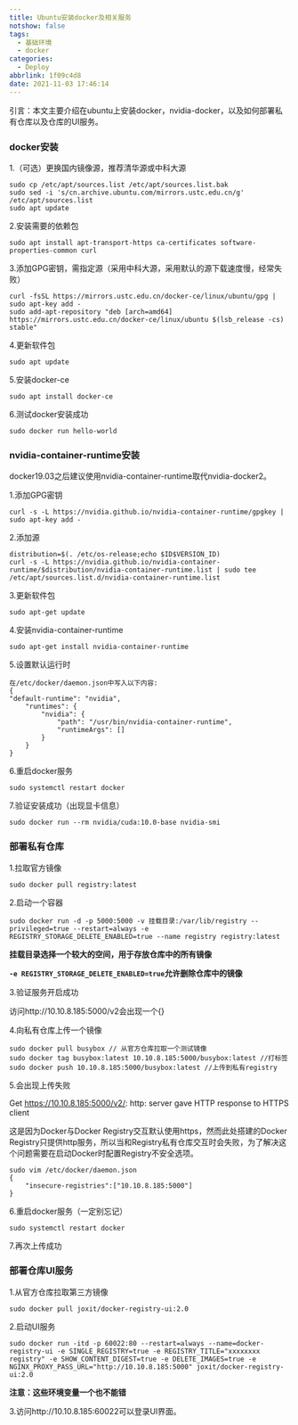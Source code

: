 ```yaml
---
title: Ubuntu安装docker及相关服务
notshow: false
tags:
  - 基础环境
  - docker
categories:
  - Deploy
abbrlink: 1f09c4d8
date: 2021-11-03 17:46:14
---
```


引言：本文主要介绍在ubuntu上安装docker，nvidia-docker，以及如何部署私有仓库以及仓库的UI服务。

<!--more-->

### docker安装

1.（可选）更换国内镜像源，推荐清华源或中科大源

```shell
sudo cp /etc/apt/sources.list /etc/apt/sources.list.bak
sudo sed -i 's/cn.archive.ubuntu.com/mirrors.ustc.edu.cn/g' /etc/apt/sources.list
sudo apt update
```

2.安装需要的依赖包

```shell
sudo apt install apt-transport-https ca-certificates software-properties-common curl
```

3.添加GPG密钥，需指定源（采用中科大源，采用默认的源下载速度慢，经常失败）

```shell
curl -fsSL https://mirrors.ustc.edu.cn/docker-ce/linux/ubuntu/gpg | sudo apt-key add -
sudo add-apt-repository "deb [arch=amd64] https://mirrors.ustc.edu.cn/docker-ce/linux/ubuntu $(lsb_release -cs) stable"
```

4.更新软件包

```shell
sudo apt update
```

5.安装docker-ce

```shell
sudo apt install docker-ce
```

6.测试docker安装成功

```shell
sudo docker run hello-world
```

### nvidia-container-runtime安装

docker19.03之后建议使用nvidia-container-runtime取代nvidia-docker2。

1.添加GPG密钥

```
curl -s -L https://nvidia.github.io/nvidia-container-runtime/gpgkey | sudo apt-key add -
```

2.添加源

```shell
distribution=$(. /etc/os-release;echo $ID$VERSION_ID)
curl -s -L https://nvidia.github.io/nvidia-container-runtime/$distribution/nvidia-container-runtime.list | sudo tee /etc/apt/sources.list.d/nvidia-container-runtime.list
```

3.更新软件包

```shell
sudo apt-get update
```

4.安装nvidia-container-runtime

```shell
sudo apt-get install nvidia-container-runtime
```

5.设置默认运行时

```shell
在/etc/docker/daemon.json中写入以下内容:
{
"default-runtime": "nvidia",
    "runtimes": {
        "nvidia": {
            "path": "/usr/bin/nvidia-container-runtime",
            "runtimeArgs": []
        }
    }
}
```

6.重启docker服务

```shell
sudo systemctl restart docker
```

7.验证安装成功（出现显卡信息）

```shell
sudo docker run --rm nvidia/cuda:10.0-base nvidia-smi
```

### 部署私有仓库

1.拉取官方镜像

```shell
sudo docker pull registry:latest
```

2.启动一个容器

```shell
sudo docker run -d -p 5000:5000 -v 挂载目录:/var/lib/registry --privileged=true --restart=always -e REGISTRY_STORAGE_DELETE_ENABLED=true --name registry registry:latest
```

**挂载目录选择一个较大的空间，用于存放仓库中的所有镜像**

**`-e REGISTRY_STORAGE_DELETE_ENABLED=true`允许删除仓库中的镜像**

3.验证服务开启成功

访问http://10.10.8.185:5000/v2会出现一个{}

4.向私有仓库上传一个镜像

```shell
sudo docker pull busybox // 从官方仓库拉取一个测试镜像
sudo docker tag busybox:latest 10.10.8.185:5000/busybox:latest //打标签
sudo docker push 10.10.8.185:5000/busybox:latest //上传到私有registry
```

5.会出现上传失败

Get https://10.10.8.185:5000/v2/: http: server gave HTTP response to HTTPS client

这是因为Docker与Docker Registry交互默认使用https，然而此处搭建的Docker Registry只提供http服务，所以当和Registry私有仓库交互时会失败，为了解决这个问题需要在启动Docker时配置Registry不安全选项。

```shell
sudo vim /etc/docker/daemon.json
{
    "insecure-registries":["10.10.8.185:5000"]
}
```

6.重启docker服务（一定别忘记）

```
sudo systemctl restart docker
```

7.再次上传成功

### 部署仓库UI服务

1.从官方仓库拉取第三方镜像

```shell
sudo docker pull joxit/docker-registry-ui:2.0
```

2.启动UI服务

```shell
sudo docker run -itd -p 60022:80 --restart=always --name=docker-registry-ui -e SINGLE_REGISTRY=true -e REGISTRY_TITLE="xxxxxxxx registry" -e SHOW_CONTENT_DIGEST=true -e DELETE_IMAGES=true -e NGINX_PROXY_PASS_URL="http://10.10.8.185:5000" joxit/docker-registry-ui:2.0
```

**注意：这些环境变量一个也不能错**

3.访问http://10.10.8.185:60022可以登录UI界面。